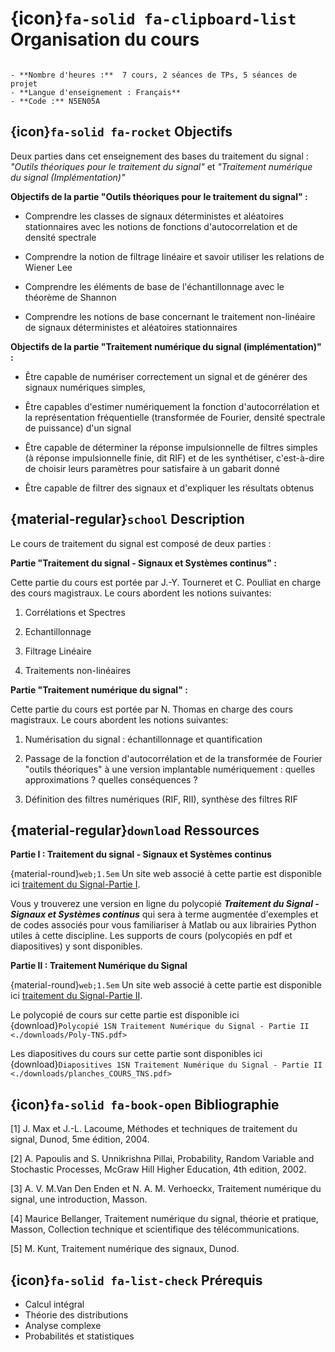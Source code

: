 # {icon}`fa-solid fa-clipboard-list` Organisation du cours

```{admonition} En bref

- **Nombre d'heures :**  7 cours, 2 séances de TPs, 5 séances de projet
- **Langue d'enseignement : Français**
- **Code :** N5EN05A
```

## {icon}`fa-solid fa-rocket` Objectifs
Deux parties dans cet enseignement des bases du traitement du  signal : *"Outils théoriques pour le traitement du signal"* et *"Traitement numérique du signal (Implémentation)"*

 

**Objectifs de la partie "Outils théoriques pour le traitement du signal" :**

- Comprendre les classes de signaux déterministes et aléatoires stationnaires avec les notions de fonctions d'autocorrelation et de densité spectrale

- Comprendre la notion de filtrage linéaire et savoir utiliser les relations de Wiener Lee

- Comprendre les éléments de base de l'échantillonnage avec le théorème de Shannon

- Comprendre les notions de base concernant le traitement non-linéaire de signaux déterministes et aléatoires stationnaires

 

 **Objectifs de la partie "Traitement numérique du signal (implémentation)" :**

- Être capable de numériser correctement un signal et de générer des signaux numériques simples,

- Être capables d'estimer numériquement la fonction d'autocorrélation et la représentation fréquentielle (transformée de Fourier, densité spectrale de puissance) d'un signal

- Être capable de déterminer la réponse impulsionnelle de filtres simples (à réponse impulsionnelle finie, dit RIF) et de les synthétiser, c'est-à-dire de choisir leurs paramètres pour satisfaire à un gabarit donné

- Être capable de filtrer des signaux et d'expliquer les résultats obtenus

 

## {material-regular}`school` Description

Le cours de traitement du signal est composé de deux parties :

**Partie "Traitement du signal - Signaux et Systèmes continus" :**

Cette partie du cours est portée par J.-Y. Tourneret et C. Poulliat en charge des cours magistraux. 
Le cours abordent les notions suivantes:

1. Corrélations et Spectres

2. Echantillonnage

3. Filtrage Linéaire 

4. Traitements non-linéaires

 

**Partie "Traitement numérique du signal" :**

Cette partie du cours est portée par N. Thomas en charge des cours magistraux. Le cours abordent les notions suivantes:

1. Numérisation du signal : échantillonnage et quantification

2. Passage de la fonction d'autocorrélation et de la transformée de Fourier "outils théoriques" à une version implantable numériquement : quelles approximations ? quelles conséquences ?

3. Définition des filtres numériques (RIF, RII), synthèse des filtres RIF

## {material-regular}`download` Ressources

**Partie I : Traitement du signal - Signaux et Systèmes continus**

{material-round}`web;1.5em` Un site web associé à cette partie est disponible ici [traitement du Signal-Partie I](https://ch-poulliat.github.io/Cours-Signal-Part-I/intro.html).

<i class="fas fa-file-pdf" style="color: red;"></i> Vous y trouverez une version en ligne du polycopié ***Traitement du Signal - Signaux et Systèmes continus*** qui sera à terme augmentée d'exemples et de codes associés pour vous familiariser à Matlab ou aux librairies Python utiles à cette discipline. Les supports de cours (polycopiés en pdf et diapositives) y sont disponibles.

**Partie II : Traitement Numérique du Signal**

{material-round}`web;1.5em` Un site web associé à cette partie est disponible ici [traitement du Signal-Partie II](https://thomas11290.github.io/1SN-TNS/intro.html).

<i class="fas fa-file-pdf" style="color: red;"></i> Le polycopié de cours sur cette partie est disponible ici {download}`Polycopié 1SN Traitement Numérique du Signal - Partie II <./downloads/Poly-TNS.pdf>`

<i class="fas fa-file-pdf" style="color: red;"></i> Les diapositives du cours sur cette partie sont disponibles ici {download}`Diapositives 1SN Traitement Numérique du Signal - Partie II <./downloads/planches_COURS_TNS.pdf>`

## {icon}`fa-solid fa-book-open` Bibliographie

[1] J. Max et J.-L. Lacoume, Méthodes et techniques de traitement du signal, Dunod, 5me édition, 2004.

[2] A. Papoulis and S. Unnikrishna Pillai, Probability, Random Variable and Stochastic Processes, McGraw Hill Higher Education, 4th edition, 2002.

[3] A. V. M.Van Den Enden et N. A. M. Verhoeckx, Traitement numérique du signal, une introduction, Masson.

[4] Maurice Bellanger, Traitement numérique du signal, théorie et pratique, Masson, Collection technique et scientifique des télécommunications.

[5] M. Kunt, Traitement numérique des signaux, Dunod.

## {icon}`fa-solid fa-list-check` Prérequis

- Calcul intégral
- Théorie des distributions
- Analyse complexe
- Probabilités et statistiques

